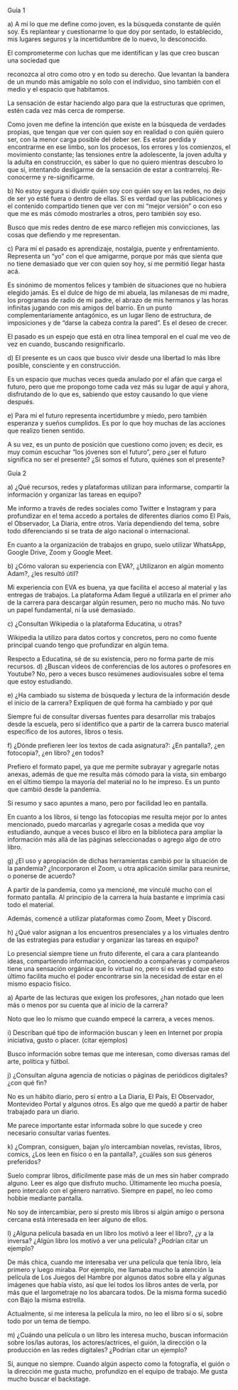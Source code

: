 ﻿
Guía 1

a) A mí lo que me define como joven, es la búsqueda constante de quién soy. Es replantear y cuestionarme lo que doy por sentado, lo establecido, mis lugares seguros y la incertidumbre de lo nuevo, lo desconocido.

El comprometerme con luchas que me identifican y las que creo buscan una sociedad que

reconozca al otro como otro y en todo su derecho. Que levantan la bandera de un mundo más amigable no solo con el individuo, sino también con el medio y el espacio que habitamos.

La sensación de estar haciendo algo para que la estructuras que oprimen, estén cada vez más cerca de romperse.

Como joven me define la intención que existe en la búsqueda de verdades propias, que tengan que ver con quien soy en realidad o con quién quiero ser, con la menor carga posible del deber ser. Es estar perdida y encontrarme en ese limbo, son los procesos, los errores y los comienzos, el movimiento constante; las tensiones entre la adolescente, la joven adulta y la adulta en construcción, es saber lo que no quiero mientras descubro lo que sí, intentando desligarme de la sensación de estar a contrarreloj. Re-conocerme y re-significarme.

b) No estoy segura si dividir quién soy con quién soy en las redes, no dejo de ser yo esté fuera o dentro de ellas. Sí es verdad que las publicaciones y el contenido compartido tienen que ver con mi “mejor versión” o con eso que me es más cómodo mostrarles a otros, pero también soy eso.

Busco que mis redes dentro de ese marco reflejen mis convicciones, las cosas que defiendo y me representan.

c) Para mí el pasado es aprendizaje, nostalgia, puente y enfrentamiento. Representa un “yo” con el que amigarme, porque por más que sienta que no tiene demasiado que ver con quien soy hoy, sí me permitió llegar hasta acá.

Es sinónimo de momentos felices y también de situaciones que no hubiera elegido jamás. Es el dulce de higo de mi abuela, las milanesas de mi madre, los programas de radio de mi padre, el abrazo de mis hermanos y las horas infinitas jugando con mis amigos del barrio. En un punto complementariamente antagónico, es un lugar lleno de estructura, de imposiciones y de “darse la cabeza contra la pared”. Es el deseo de crecer.

El pasado es un espejo que está en otra línea temporal en el cual me veo de vez en cuando, buscando resignificarlo.

d) El presente es un caos que busco vivir desde una libertad lo más libre posible, consciente y en construcción.

Es un espacio que muchas veces queda anulado por el afán que carga el futuro, pero que me propongo tome cada vez más su lugar de aquí y ahora, disfrutando de lo que es, sabiendo que estoy causando lo que viene después.

e) Para mí el futuro representa incertidumbre y miedo, pero también esperanza y sueños cumplidos. Es por lo que hoy muchas de las acciones que realizo tienen sentido.

A su vez, es un punto de posición que cuestiono como joven; es decir, es muy común escuchar “los jóvenes son el futuro”, pero ¿ser el futuro significa no ser el presente? ¿Si somos el futuro, quiénes son el presente?


Guía 2

a) ¿Qué recursos, redes y plataformas utilizan para informarse, compartir la información y organizar las tareas en equipo? 

Me informo a través de redes sociales como Twitter e Instagram y para profundizar en el tema accedo a portales de diferentes diarios como El País, el Observador, La Diaria, entre otros. Varía dependiendo del tema, sobre todo diferenciando si se trata de algo nacional o internacional. 

En cuanto a la organización de trabajos en grupo, suelo utilizar WhatsApp, Google Drive, Zoom y Google Meet. 

b) ¿Cómo valoran su experiencia con EVA?, ¿Utilizaron en algún momento Adam?, ¿les resultó útil? 

Mi experiencia con EVA es buena, ya que facilita el acceso al material y las entregas de trabajos. La plataforma Adam llegué a utilizarla en el primer año de la carrera para descargar algún resumen, pero no mucho más. No tuvo un papel fundamental, ni la usé demasiado. 

c) ¿Consultan Wikipedia o la plataforma Educatina, u otras? 

Wikipedia la utilizo para datos cortos y concretos, pero no como fuente principal cuando tengo que profundizar en algún tema. 

Respecto a Educatina, sé de su existencia, pero no forma parte de mis recursos. d) ¿Buscan videos de conferencias de los autores o profesores en Youtube? No, pero a veces busco resúmenes audiovisuales sobre el tema que estoy estudiando. 

e) ¿Ha cambiado su sistema de búsqueda y lectura de la información desde el inicio de la carrera? Expliquen de qué forma ha cambiado y por qué 

Siempre fui de consultar diversas fuentes para desarrollar mis trabajos desde la escuela, pero sí identifico que a partir de la carrera busco material específico de los autores, libros o tesis. 

f) ¿Dónde prefieren leer los textos de cada asignatura?: ¿En pantalla?, ¿en fotocopia?, ¿en libro? ¿en todos? 

Prefiero el formato papel, ya que me permite subrayar y agregarle notas anexas, además de que me resulta más cómodo para la vista, sin embargo en el último tiempo la mayoría del material no lo he impreso. Es un punto que cambió desde la pandemia. 

Sí resumo y saco apuntes a mano, pero por facilidad leo en pantalla. 

En cuanto a los libros, si tengo las fotocopias me resulta mejor por lo antes mencionado, puedo marcarlas y agregarle cosas a medida que voy estudiando, aunque a veces busco el libro en la biblioteca para ampliar la información más allá de las páginas seleccionadas o agrego algo de otro libro. 

g) ¿El uso y apropiación de dichas herramientas cambió por la situación de la pandemia? ¿Incorporaron el Zoom, u otra aplicación similar para reunirse, o ponerse de acuerdo? 

A partir de la pandemia, como ya mencioné, me vinculé mucho con el formato pantalla. Al principio de la carrera la huía bastante e imprimía casi todo el material. 

Además, comencé a utilizar plataformas como Zoom, Meet y Discord. 

h) ¿Qué valor asignan a los encuentros presenciales y a los virtuales dentro de las estrategias para estudiar y organizar las tareas en equipo? 

Lo presencial siempre tiene un fruto diferente, el cara a cara planteando ideas, compartiendo información, conociendo a compañeras y compañeros tiene una sensación orgánica que lo virtual no, pero sí es verdad que esto último facilita mucho el poder encontrarse sin la necesidad de estar en el mismo espacio físico. 

a) Aparte de las lecturas que exigen los profesores, ¿han notado que leen más o menos por su cuenta que al inicio de la carrera? 

Noto que leo lo mismo que cuando empecé la carrera, a veces menos. 

i) Describan qué tipo de información buscan y leen en Internet por propia iniciativa, gusto o placer. (citar ejemplos) 

Busco información sobre temas que me interesan, como diversas ramas del arte, política y fútbol. 

j) ¿Consultan alguna agencia de noticias o páginas de periódicos digitales? ¿con qué fin? 

No es un hábito diario, pero sí entro a La Diaria, El País, El Observador, Montevideo Portal y algunos otros. Es algo que me quedó a partir de haber trabajado para un diario. 

Me parece importante estar informada sobre lo que sucede y creo necesario consultar varias fuentes. 

k) ¿Compran, consiguen, bajan y/o intercambian novelas, revistas, libros, comics, ¿Los leen en físico o en la pantalla?, ¿cuáles son sus géneros preferidos? 

Suelo comprar libros, difícilmente pase más de un mes sin haber comprado alguno. Leer es algo que disfruto mucho. Últimamente leo mucha poesía, pero intercalo con el género narrativo. Siempre en papel, no leo como hobbie mediante pantalla. 

No soy de intercambiar, pero sí presto mis libros si algún amigo o persona cercana está interesada en leer alguno de ellos. 

l) ¿Alguna película basada en un libro los motivó a leer el libro?, ¿y a la inversa? ¿Algún libro los motivó a ver una película? ¿Podrían citar un ejemplo? 

De más chica, cuando me interesaba ver una película que tenía libro, leía primero y luego miraba. Por ejemplo, me llamaba mucho la atención la película de Los Juegos del Hambre por algunos datos sobre ella y algunas imágenes que había visto, así que leí todos los libros antes de verla, por más que el largometraje no los abarcara todos. De la misma forma sucedió con Bajo la misma estrella. 

Actualmente, si me interesa la película la miro, no leo el libro sí o sí, sobre todo por un tema de tiempo. 

m) ¿Cuándo una película o un libro les interesa mucho, buscan información sobre los/las autoras, los actores/actrices, el guión, la dirección o la producción en las redes digitales? ¿Podrían citar un ejemplo? 

Sí, aunque no siempre. Cuando algún aspecto como la fotografía, el guión o la dirección me gusta mucho, profundizo en el equipo de trabajo. Me gusta mucho buscar el backstage. 

